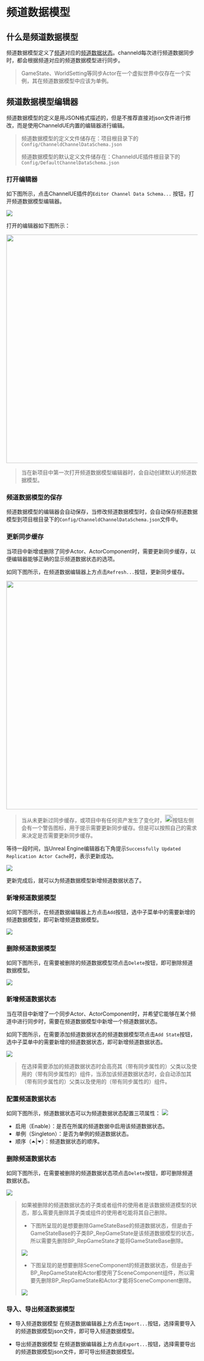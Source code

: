 # 频道数据模型
## 什么是频道数据模型
频道数据模型定义了[频道](./basic-concepts.md#频道)对应的[频道数据状态](./basic-concepts.md#频道数据中的状态)。channeld每次进行频道数据同步时，都会根据频道对应的频道数据模型进行同步。
>GameState、WorldSetting等同步Actor在一个虚拟世界中仅存在一个实例，其在频道数据模型中应该为单例。

## 频道数据模型编辑器
频道数据模型的定义是用JSON格式描述的，但是不推荐直接对json文件进行修改，而是使用ChanneldUE内置的编辑器进行编辑。
>频道数据模型的定义文件储存在：项目根目录下的`Config/ChanneldChannelDataSchema.json`
>
>频道数据模型的默认定义文件储存在：ChanneldUE插件根目录下的`Config/DefaultChannelDataSchema.json`

### 打开编辑器

如下图所示，点击ChannelUE插件的`Editor Channel Data Schema...` 按钮，打开频道数据模型编辑器。

![](../images/open_channel_data_schema_editor.png)

打开的编辑器如下图所示：

<img src="../images/default_channel_data_schema_editor.png" height = "600" alt="" />

>当在新项目中第一次打开频道数据模型编辑器时，会自动创建默认的频道数据模型。

### 频道数据模型的保存
频道数据模型的编辑器会自动保存，当修改频道数据模型时，会自动保存频道数据模型到项目根目录下的`Config/ChanneldChannelDataSchema.json`文件中。

### 更新同步缓存
当项目中新增或删除了同步Actor、ActorComponent时，需要更新同步缓存，以便编辑器能够正确的显示频道数据状态的选项。

如同下图所示，在频道数据编辑器上方点击`Refresh...`按钮，更新同步缓存。

<img src="../images/refresh_rep_actor_cache.png" width = "600" alt="" />

>当从未更新过同步缓存，或项目中有任何资产发生了变化时，<img src="../images/refresh_rep_actor_cache_button_alarm.png" height = "20" alt="" />按钮左侧会有一个警告图标，用于提示需要更新同步缓存。但是可以按照自己的需求来决定是否需要更新同步缓存。

等待一段时间，当Unreal Engine编辑器右下角提示`Successfully Updated Replication Actor Cache`时，表示更新成功。

![](../images/successfully_updated_rep_actor_cache.png)

更新完成后，就可以为频道数据模型新增频道数据状态了。

### 新增频道数据模型
如同下图所示，在频道数据编辑器上方点击`Add`按钮，选中子菜单中的需要新增的频道数据模型，即可新增频道数据模型。

![](../images/add_channel_data_type.png)

### 删除频道数据模型
如同下图所示，在需要被删除的频道数据模型项点击`Delete`按钮，即可删除频道数据模型。

![](../images/delete_channel_data_type.png)

### 新增频道数据状态
当在项目中新增了一个同步Actor、ActorComponent时，并希望它能够在某个频道中进行同步时，需要在频道数据模型中新增一个频道数据状态。

如同下图所示，在需要添加频道数据状态的频道数据模型项点击`Add State`按钮，选中子菜单中的需要新增的频道数据状态，即可新增频道数据状态。

![](../images/add_channel_data_state.png)

>在选择需要添加的频道数据状态时会高亮其（带有同步属性的）父类以及使用的（带有同步属性的）组件，当添加该频道数据状态时，会自动添加其（带有同步属性的）父类以及使用的（带有同步属性的）组件。

### 配置频道数据状态
如同下图所示，频道数据状态可以为频道数据状态配置三项属性：
![](../images/config_channel_data_state.png)

* 启用（Enable）：是否在所属的频道数据中启用该频道数据状态。
* 单例（Singleton）：是否为单例的频道数据状态。
* 顺序（⏶|⏷）：频道数据状态的顺序。

### 删除频道数据状态
如同下图所示，在需要被删除的频道数据状态项点击`Delete`按钮，即可删除频道数据状态。

![](../images/delete_channel_data_state.png)

>如果被删除的频道数据状态的子类或者组件的使用者是该数据频道模型的状态，那么需要先删除其子类或组件的使用者吃能将其自己删除。
>* 下图所呈现的是想要删除GameStateBase的频道数据状态，但是由于GameStateBase的子类BP_RepGameState是该频道数据模型的状态，所以需要先删除BP_RepGameState才能将GameStateBase删除。
>
>![](../images/delete_channel_data_state_demo1.png)
>
>* 下图呈现的是想要删除SceneComponent的频道数据状态，但是由于BP_RepGameState和Actor都使用了SceneComponent组件，所以需要先删除BP_RepGameState和Actor才能将SceneComponent删除。
>
>![](../images/delete_channel_data_state_demo2.png)

### 导入、导出频道数据模型

* 导入频道数据模型
在频道数据编辑器上方点击`Import...`按钮，选择需要导入的频道数据模型json文件，即可导入频道数据模型。

* 导出频道数据模型
在频道数据编辑器上方点击`Export...`按钮，选择需要导出的频道数据模型json文件，即可导出频道数据模型。